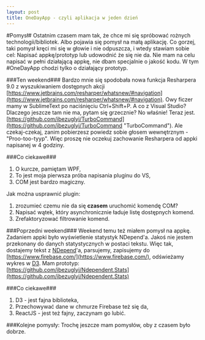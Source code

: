 ```yaml
---
layout: post
title: OneDayApp - czyli aplikacja w jeden dzień
---
```


#Pomysł#
Ostatnim czasem mam tak, że chce mi się spróbować rożnych technologii/bibliotek. Albo pojawia się pomysł na małą aplikację. Co gorzej, taki pomysł kręci mi się w głowie i nie odpuszcza, i wtedy stawiam sobie cel: Napisać appkę/prototyp lub udowodnić że się nie da. Nie mam na celu napisać w pełni działającą appkę, nie dbam specjalnie o jakość kodu. W tym #OneDayApp chodzi tylko o  działający prototyp.

###Ten weekend###
Bardzo mnie się spodobała nowa funkcja Resharpera 9.0 z wyszukiwaniem dostępnych akcji [https://www.jetbrains.com/resharper/whatsnew/#navigation](https://www.jetbrains.com/resharper/whatsnew/#navigation). Owy ficzer mamy w SublimeText po naciśnięciu Ctrl+Shift+P. A co z Visual Studio? Dlaczego jeszcze tam nie ma, pytam się grzecznie? No właśnie! Teraz jest. [https://github.com/ibezuglyi/TurboCommand](https://github.com/ibezuglyi/TurboCommand "TurboCommand"). Ale czekaj-czekaj, zanim pobierzesz powiedz sobie głosem wewnętrznym - "Proo-too-tyyp". Więc proszę nie oczekuj zachowanie Resharpera od appki napisanej w 4 godziny.

###Co ciekawe###
1. O kurcze, pamiętam WPF,
2. To jest moja pierwsza próba napisania pluginu do VS,
3. COM jest bardzo magiczny.

Jak można usprawnić plugin:

 1. zrozumieć czemu nie da się **czasem** uruchomić komendę COM?
 2. Napisać wątek, który asynchronicznie ładuje listę dostępnych komend.
 3. Zrefaktoryzować filtrowanie komend.


###Poprzedni weekend###
Weekend temu też miałem pomysł na appkę. Zadaniem appki było wyświetlenie statystyk NDepend'a. Jakoś nie jestem przekonany do danych statystycznych w postaci tekstu. Więc tak, dostajemy tekst z [NDepend](http://www.ndepend.com/)'a, parsujemy, zapisujemy  do [https://www.firebase.com/](https://www.firebase.com/), odświeżamy wykres w [D3](http://d3js.org/). Mam prototyp: [https://github.com/ibezuglyi/Ndependent.Stats](https://github.com/ibezuglyi/Ndependent.Stats)

###Co ciekawe###
1. D3 - jest fajna biblioteka,
2. Przechowywać dane w chmurze Firebase też się da,
3. ReactJS - jest też fajny, zaczynam go lubić.


###Kolejne pomysły:
Trochę jeszcze mam pomysłów, oby z czasem było dobrze.  
